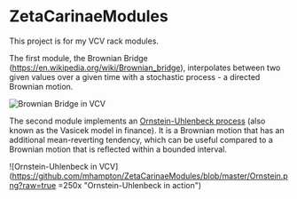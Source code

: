 # ZetaCarinaeModules

This project is for my VCV rack modules.  

The first module, the Brownian Bridge (https://en.wikipedia.org/wiki/Brownian_bridge), interpolates between two given values over a given time with a stochastic process - a directed Brownian motion.

![Brownian Bridge in VCV](https://github.com/mhampton/ZetaCarinaeModules/blob/master/BBshot.png?raw=true "BB in action")

The second module implements an [Ornstein-Uhlenbeck process](https://en.wikipedia.org/wiki/Ornstein%E2%80%93Uhlenbeck_process) (also known as the Vasicek model in finance).  It is a Brownian motion that has an additional mean-reverting tendency, which can be useful compared to a Brownian motion that is reflected within a bounded interval.

![Ornstein-Uhlenbeck in VCV](https://github.com/mhampton/ZetaCarinaeModules/blob/master/Ornstein.png?raw=true =250x "Ornstein-Uhlenbeck in action")